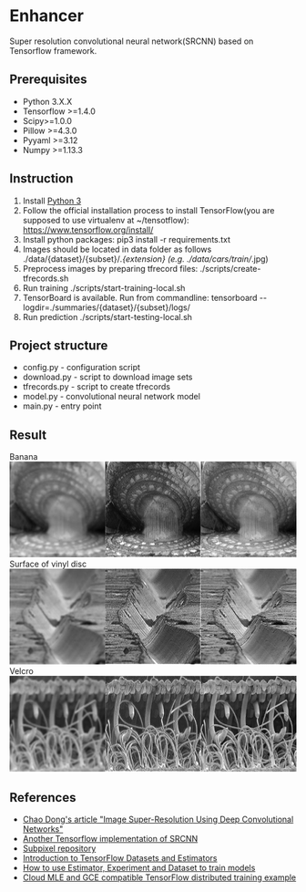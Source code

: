 # Enhancer
Super resolution convolutional neural network(SRCNN) based on Tensorflow framework.

## Prerequisites
 * Python 3.X.X
 * Tensorflow >=1.4.0
 * Scipy>=1.0.0
 * Pillow >=4.3.0
 * Pyyaml >=3.12
 * Numpy >=1.13.3

## Instruction
 1. Install [Python 3](https://www.python.org/downloads/) 
 2. Follow the official installation process to install TensorFlow(you are supposed to use virtualenv at ~/tensotflow): https://www.tensorflow.org/install/
 3. Install python packages: pip3 install -r requirements.txt
 4. Images should be located in data folder as follows ./data/{dataset}/{subset}/*.{extension} (e.g. ./data/cars/train/*.jpg)
 5. Preprocess images by preparing tfrecord files: ./scripts/create-tfrecords.sh
 6. Run training ./scripts/start-training-local.sh
 7. TensorBoard is available. Run from commandline: tensorboard --logdir=./summaries/{dataset}/{subset}/logs/
 8. Run prediction ./scripts/start-testing-local.sh

## Project structure
 * config.py   - configuration script
 * download.py - script to download image sets
 * tfrecords.py - script to create tfrecords 
 * model.py    - convolutional neural network model
 * main.py     - entry point

## Result
Banana<br>
![orig](https://github.com/datbui/enhancer/blob/master/sample/banana.jpg)<br>
Surface of vinyl disc<br>
![orig](https://github.com/datbui/enhancer/blob/master/sample/surface_of_vinyl_disc.jpg)<br>
Velcro<br>
![orig](https://github.com/datbui/enhancer/blob/master/sample/velcro.jpg)<br>

## References
 * [Chao Dong's article "Image Super-Resolution Using Deep Convolutional Networks"](http://mmlab.ie.cuhk.edu.hk/projects/SRCNN.html) 
 * [Another Tensorflow implementation of SRCNN](https://github.com/tegg89/SRCNN-Tensorflow) 
 * [Subpixel repository](https://github.com/tetrachrome/subpixel) 
 * [Introduction to TensorFlow Datasets and Estimators](https://developers.googleblog.com/2017/09/introducing-tensorflow-datasets.html)
 * [How to use Estimator, Experiment and Dataset to train models](https://medium.com/onfido-tech/higher-level-apis-in-tensorflow-67bfb602e6c0)
 * [Cloud MLE and GCE compatible TensorFlow distributed training example](https://github.com/GoogleCloudPlatform/cloudml-dist-mnist-example)
